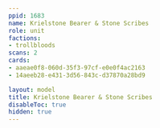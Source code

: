 ```yaml
---
ppid: 1683
name: Krielstone Bearer & Stone Scribes
role: unit
factions:
- trollbloods
scans: 2
cards:
- aaeae0f8-060d-35f3-97cf-e0e0f4ac2163
- 14aeeb28-e431-3d56-843c-d37870a28bd9

layout: model
title: Krielstone Bearer & Stone Scribes
disableToc: true
hidden: true
---
```

